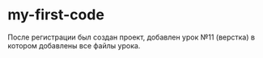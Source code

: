 # my-first-code
После регистрации был создан проект, добавлен урок №11 (верстка) в котором добавлены все файлы урока. 
